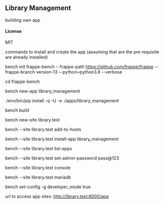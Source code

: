 ## Library Management

building own app

#### License

MIT

commands to install and create the app (assuming that are the pre requisite are already installed)

bench init frappe-bench --frappe-path https://github.com/frappe/frappe --frappe-branch version-13 --python=python3.8 --verbose

cd frappe-bench

bench new-app library_management

./env/bin/pip install -q -U -e ./apps/library_management

bench build

bench new-site library.test

bench --site library.test add-to-hosts

bench --site library.test install-app library_management

bench --site library.test list-apps

bench --site library.test set-admin-password pass@123

bench --site library.test console

bench --site library.test mariadb

bench set-config -g developer_mode true

url to access app sites:
http://library.test:8000/app
